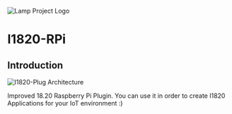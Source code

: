 ![Lamp Project Logo](http://www.googledrive.com/host/0B33KzMHyLoH2eVNHWFJZdmthOVk/Lamp-Logo.png)
# I1820-RPi

## Introduction
![I1820-Plug Architecture](http://aolab.github.io/documentation/architecture/I1820-Plug.jpg)

Improved 18.20 Raspberry Pi Plugin. You can use it in order to create I1820 Applications
for your IoT environment :)
